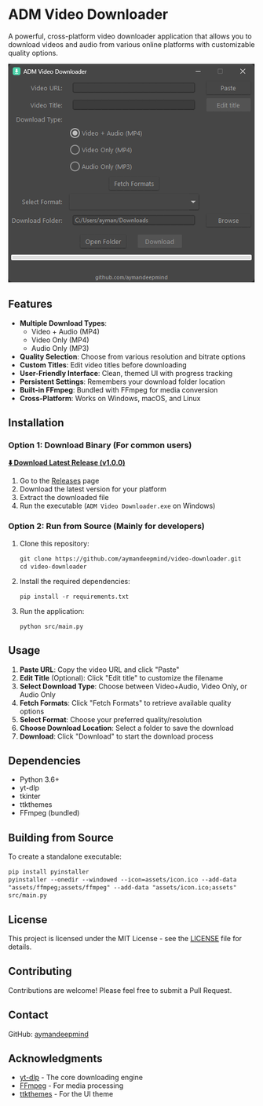 # ADM Video Downloader

A powerful, cross-platform video downloader application that allows you to download videos and audio from various online platforms with customizable quality options.

![ADM Video Downloader Screenshot](screenshots/app_screenshot.png)

## Features

- **Multiple Download Types**:
  - Video + Audio (MP4)
  - Video Only (MP4)
  - Audio Only (MP3)
- **Quality Selection**: Choose from various resolution and bitrate options
- **Custom Titles**: Edit video titles before downloading
- **User-Friendly Interface**: Clean, themed UI with progress tracking
- **Persistent Settings**: Remembers your download folder location
- **Built-in FFmpeg**: Bundled with FFmpeg for media conversion
- **Cross-Platform**: Works on Windows, macOS, and Linux

## Installation

### Option 1: Download Binary (For common users)

**[⬇️ Download Latest Release (v1.0.0)](https://github.com/aymandeepmind/video-downloader/releases/download/v1.0.0/ADM.Video.Downloader.7z)**

1. Go to the [Releases](https://github.com/aymandeepmind/video-downloader/releases) page
2. Download the latest version for your platform
3. Extract the downloaded file
4. Run the executable (`ADM Video Downloader.exe` on Windows)

### Option 2: Run from Source (Mainly for developers)

1. Clone this repository:
   ```
   git clone https://github.com/aymandeepmind/video-downloader.git
   cd video-downloader
   ```

2. Install the required dependencies:
   ```
   pip install -r requirements.txt
   ```

3. Run the application:
   ```
   python src/main.py
   ```

## Usage

1. **Paste URL**: Copy the video URL and click "Paste"
2. **Edit Title** (Optional): Click "Edit title" to customize the filename
3. **Select Download Type**: Choose between Video+Audio, Video Only, or Audio Only
4. **Fetch Formats**: Click "Fetch Formats" to retrieve available quality options
5. **Select Format**: Choose your preferred quality/resolution
6. **Choose Download Location**: Select a folder to save the download
7. **Download**: Click "Download" to start the download process

## Dependencies

- Python 3.6+
- yt-dlp
- tkinter
- ttkthemes
- FFmpeg (bundled)

## Building from Source

To create a standalone executable:

```
pip install pyinstaller
pyinstaller --onedir --windowed --icon=assets/icon.ico --add-data "assets/ffmpeg;assets/ffmpeg" --add-data "assets/icon.ico;assets" src/main.py
```

## License

This project is licensed under the MIT License - see the [LICENSE](LICENSE) file for details.

## Contributing

Contributions are welcome! Please feel free to submit a Pull Request.

## Contact

GitHub: [aymandeepmind](https://github.com/aymandeepmind)

## Acknowledgments

- [yt-dlp](https://github.com/yt-dlp/yt-dlp) - The core downloading engine
- [FFmpeg](https://ffmpeg.org/) - For media processing
- [ttkthemes](https://github.com/TkinterEP/ttkthemes) - For the UI theme 